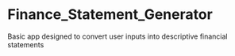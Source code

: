 # Finance_Statement_Generator
Basic app designed to convert user inputs into descriptive financial statements
